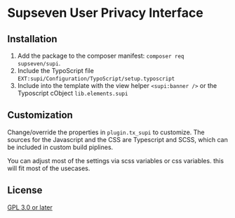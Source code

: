 # Supseven User Privacy Interface

## Installation

1. Add the package to the composer manifest: `composer req supseven/supi`.
2. Include the TypoScript file `EXT:supi/Configuration/TypoScript/setup.typoscript`
3. Include into the template with the view helper `<supi:banner />` or the Typoscript cObject `lib.elements.supi`

## Customization

Change/override the properties in `plugin.tx_supi` to customize. The sources for the Javascript and the CSS 
are Typescript and SCSS, which can be included in custom build piplines. 

You can adjust most of the settings via scss variables or css variables. this will fit most of 
the usecases.

## License

[GPL 3.0 or later](LICENSE)
